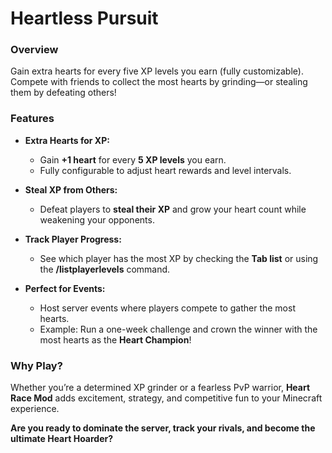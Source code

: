 # **Heartless Pursuit**  

### **Overview**  
Gain extra hearts for every five XP levels you earn (fully customizable). Compete with friends to collect the most hearts by grinding—or stealing them by defeating others!  

### **Features**  
- **Extra Hearts for XP:**  
  - Gain **+1 heart** for every **5 XP levels** you earn.  
  - Fully configurable to adjust heart rewards and level intervals.  

- **Steal XP from Others:**  
  - Defeat players to **steal their XP** and grow your heart count while weakening your opponents.  

- **Track Player Progress:**  
  - See which player has the most XP by checking the **Tab list** or using the **/listplayerlevels** command.  

- **Perfect for Events:**  
  - Host server events where players compete to gather the most hearts.  
  - Example: Run a one-week challenge and crown the winner with the most hearts as the **Heart Champion**!  

### **Why Play?**  
Whether you’re a determined XP grinder or a fearless PvP warrior, **Heart Race Mod** adds excitement, strategy, and competitive fun to your Minecraft experience.  

**Are you ready to dominate the server, track your rivals, and become the ultimate Heart Hoarder?**
